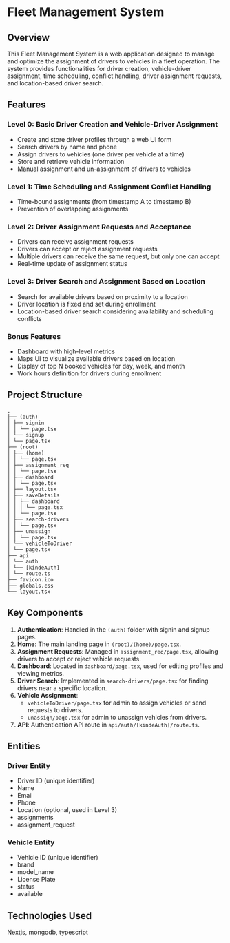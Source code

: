 
# Fleet Management System

## Overview

This Fleet Management System is a web application designed to manage and optimize the assignment of drivers to vehicles in a fleet operation. The system provides functionalities for driver creation, vehicle-driver assignment, time scheduling, conflict handling, driver assignment requests, and location-based driver search.

## Features

### Level 0: Basic Driver Creation and Vehicle-Driver Assignment

- Create and store driver profiles through a web UI form
- Search drivers by name and phone
- Assign drivers to vehicles (one driver per vehicle at a time)
- Store and retrieve vehicle information
- Manual assignment and un-assignment of drivers to vehicles

### Level 1: Time Scheduling and Assignment Conflict Handling

- Time-bound assignments (from timestamp A to timestamp B)
- Prevention of overlapping assignments

### Level 2: Driver Assignment Requests and Acceptance

- Drivers can receive assignment requests
- Drivers can accept or reject assignment requests
- Multiple drivers can receive the same request, but only one can accept
- Real-time update of assignment status

### Level 3: Driver Search and Assignment Based on Location

- Search for available drivers based on proximity to a location
- Driver location is fixed and set during enrollment
- Location-based driver search considering availability and scheduling conflicts

### Bonus Features

- Dashboard with high-level metrics
- Maps UI to visualize available drivers based on location
- Display of top N booked vehicles for day, week, and month
- Work hours definition for drivers during enrollment

## Project Structure
```
.
├── (auth)
│ ├── signin
│ │ └── page.tsx
│ └── signup
│ └── page.tsx
├── (root)
│ ├── (home)
│ │ └── page.tsx
│ ├── assignment_req
│ │ └── page.tsx
│ ├── dashboard
│ │ └── page.tsx
│ ├── layout.tsx
│ ├── saveDetails
│ │ ├── dashboard
│ │ │ └── page.tsx
│ │ └── page.tsx
│ ├── search-drivers
│ │ └── page.tsx
│ ├── unassign
│ │ └── page.tsx
│ └── vehicleToDriver
│ └── page.tsx
├── api
│ └── auth
│ └── [kindeAuth]
│ └── route.ts
├── favicon.ico
├── globals.css
└── layout.tsx

```

## Key Components

1. **Authentication**: Handled in the `(auth)` folder with signin and signup pages.
2. **Home**: The main landing page in `(root)/(home)/page.tsx`.
3. **Assignment Requests**: Managed in `assignment_req/page.tsx`, allowing drivers to accept or reject vehicle requests.
4. **Dashboard**: Located in `dashboard/page.tsx`, used for editing profiles and viewing metrics.
5. **Driver Search**: Implemented in `search-drivers/page.tsx` for finding drivers near a specific location.
6. **Vehicle Assignment**:
   - `vehicleToDriver/page.tsx` for admin to assign vehicles or send requests to drivers.
   - `unassign/page.tsx` for admin to unassign vehicles from drivers.
7. **API**: Authentication API route in `api/auth/[kindeAuth]/route.ts`.

## Entities

### Driver Entity
- Driver ID (unique identifier)
- Name
- Email
- Phone
- Location (optional, used in Level 3)
- assignments
- assignment_request

### Vehicle Entity
- Vehicle ID (unique identifier)
- brand
- model_name
- License Plate
- status
- available 


## Technologies Used
Nextjs, mongodb, typescript 





